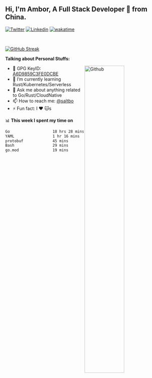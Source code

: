 ## Hi, I'm Ambor, A Full Stack Developer 🚀 from China.

[![Twitter](https://img.shields.io/badge/-saltbo-1ca0f1?style=flat&logo=twitter&logoColor=white)](https://twitter.com/rdsaltbo)
[![Linkedin](https://img.shields.io/badge/-saltbo-blue?style=flat&logo=Linkedin&logoColor=white)](https://www.linkedin.com/in/saltbo/)
[![wakatime](https://wakatime.com/badge/user/f82b1c77-faab-48cd-aef5-a12c0aff104b.svg)](https://wakatime.com/@f82b1c77-faab-48cd-aef5-a12c0aff104b)

&nbsp;  

[![GitHub Streak](https://streak-stats.demolab.com/?user=saltbo&hide_border=true&date_format=M%20j%5B%2C%20Y%5D)](https://git.io/streak-stats)


**Talking about Personal Stuffs:**
<!-- Any image aligned to the right. Beware the width  -->
<img width="50%" align="right" alt="Github" src="https://raw.githubusercontent.com/saltbo/saltbo/master/images/git-header.svg" />

- 🤘 GPG KeyID: [A6D9859C3FE0DCBE](https://saltbo.cn/pgp_keys.asc)
- 🌱 I’m currently learning Rust/Kubernetes/Serverless
- 💬 Ask me about anything related to Go/Rust/CloudNative
- 📫 How to reach me: [@saltbo](https://t.me/saltbo)
- ⚡ Fun fact: I :heart: :cat:s


📊 **This week I spent my time on**
<!--START_SECTION:waka-->

```txt
Go                   18 hrs 28 mins  █████████████████████▒░░░   84.96 %
YAML                 1 hr 16 mins    █▒░░░░░░░░░░░░░░░░░░░░░░░   05.89 %
protobuf             45 mins         █░░░░░░░░░░░░░░░░░░░░░░░░   03.50 %
Bash                 29 mins         ▓░░░░░░░░░░░░░░░░░░░░░░░░   02.23 %
go.mod               19 mins         ▒░░░░░░░░░░░░░░░░░░░░░░░░   01.53 %
```

<!--END_SECTION:waka-->

